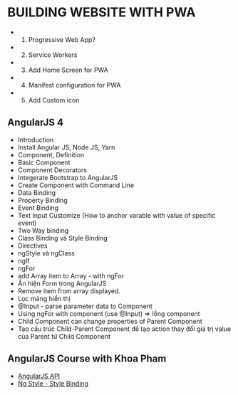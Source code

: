 # BUILDING WEBSITE WITH PWA 


* 1. Progressive Web App?
* 2. Service Workers
* 3. Add Home Screen for PWA
* 4. Manifest configuration for PWA 
* 5. Add Custom icon 

## AngularJS 4
* Introduction
* Install Angular JS, Node JS, Yarn
* Component, Definition
* Basic Component
* Component Decorators
* Integerate Bootstrap to AngularJS
* Create Component with Command Line
* Data Binding
* Property Binding
* Event Binding
* Text Input Customize (How to anchor varable with value of specific event)
* Two Way binding
* Class Binding và Style Binding
* Directives
* ngStyle và ngClass
* ngIf
* ngFor 
* add Array item to Array - with ngFor
* Ẩn hiện Form trong AngularJS
* Remove item from array displayed.
* Lọc mảng hiển thị
* @Input - parse parameter data to Component
* Using ngFor with component (use @Input) => lồng component
* Child Component can change properties of Parent Component
* Tạo cấu trúc Child-Parent Component để tạo action thay đổi giá trị value của Parent từ Child Component

## AngularJS Course with Khoa Pham

* [AngularJS API](https://angular.io/api)
* [Ng Style - Style Binding](https://alligator.io/angular/style-binding-ngstyle-angular/)
